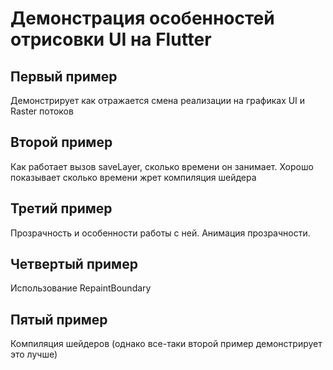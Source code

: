 # Демонстрация особенностей отрисовки UI на Flutter

## Первый пример

Демонстрирует как отражается смена реализации на графиках UI и Raster потоков

## Второй пример

Как работает вызов saveLayer, сколько времени он занимает. Хорошо показывает сколько времени жрет
компиляция шейдера

## Третий пример

Прозрачность и особенности работы с ней. Анимация прозрачности.

## Четвертый пример

Использование RepaintBoundary

## Пятый пример

Компиляция шейдеров (однако все-таки второй пример демонстрирует это лучше)
